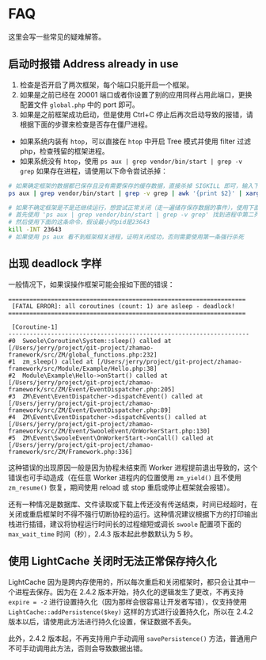 # FAQ

这里会写一些常见的疑难解答。

## 启动时报错 Address already in use

1. 检查是否开启了两次框架，每个端口只能开启一个框架。
2. 如果是之前已经在 20001 端口或者你设置了别的应用同样占用此端口，更换配置文件 `global.php` 中的 port 即可。
3. 如果是之前框架成功启动，但是使用 Ctrl+C 停止后再次启动导致的报错，请根据下面的步骤来检查是否存在僵尸进程。

- 如果系统内装有 `htop`，可以直接在 `htop` 中开启 Tree 模式并使用 filter 过滤 php，检查残留的框架进程。
- 如果系统没有 `htop`，使用 `ps aux | grep vendor/bin/start | grep -v grep` 如果存在进程，请使用以下命令尝试杀掉：
  
```bash
# 如果确定框架的数据都已保存且没有需要保存的缓存数据，直接杀掉 SIGKILL 即可，输入下面这条
ps aux | grep vendor/bin/start | grep -v grep | awk '{print $2}' | xargs kill -9

# 如果不确定框架是不是还继续运行，想尝试正常关闭（走一遍储存保存数据的事件），使用下面这条
# 首先使用 'ps aux | grep vendor/bin/start | grep -v grep' 找到进程中第二列最小的pid
# 然后使用下面的这条命令，假设最小的pid是23643
kill -INT 23643
# 如果使用 ps aux 看不到框架相关进程，证明关闭成功，否则需要使用第一条强行杀死
```

## 出现 deadlock 字样

一般情况下，如果误操作框架可能会报如下图的错误：

```
===================================================================
 [FATAL ERROR]: all coroutines (count: 1) are asleep - deadlock!
===================================================================

 [Coroutine-1]
--------------------------------------------------------------------
#0  Swoole\Coroutine\System::sleep() called at [/Users/jerry/project/git-project/zhamao-framework/src/ZM/global_functions.php:232]
#1  zm_sleep() called at [/Users/jerry/project/git-project/zhamao-framework/src/Module/Example/Hello.php:38]
#2  Module\Example\Hello->onStart() called at [/Users/jerry/project/git-project/zhamao-framework/src/ZM/Event/EventDispatcher.php:205]
#3  ZM\Event\EventDispatcher->dispatchEvent() called at [/Users/jerry/project/git-project/zhamao-framework/src/ZM/Event/EventDispatcher.php:89]
#4  ZM\Event\EventDispatcher->dispatchEvents() called at [/Users/jerry/project/git-project/zhamao-framework/src/ZM/Event/SwooleEvent/OnWorkerStart.php:130]
#5  ZM\Event\SwooleEvent\OnWorkerStart->onCall() called at [/Users/jerry/project/git-project/zhamao-framework/src/ZM/Framework.php:336]
```

这种错误的出现原因一般是因为协程未结束而 Worker 进程提前退出导致的，这个错误也可手动造成（在任意 Worker 进程内的位置使用 `zm_yield()` 且不使用 `zm_resume()` 恢复，期间使用 reload 或 stop 重启或停止框架就会报错）。

还有一种情况是数据库、文件读取或下载上传还没有传送结束，时间已经超时，在关闭或重启框架时不得不强行切断协程的运行。这种情况建议根据下方的打印输出栈进行插错，建议将协程运行时间长的过程缩短或调长 `swoole` 配置项下面的 `max_wait_time` 时间（秒），2.4.3 版本起此参数默认为 5 秒。

## 使用 LightCache 关闭时无法正常保存持久化

LightCache 因为是跨内存使用的，所以每次重启和关闭框架时，都只会让其中一个进程去保存。因为在 2.4.2 版本开始，持久化的逻辑发生了更改，不再支持 `expire = -2` 进行设置持久化（因为那样会很容易让开发者写错），仅支持使用 `LightCache::addPersistence($key)` 这样的方式进行设置持久化，所以在 2.4.2 版本以后，请使用此方法进行持久化设置，保证数据不丢失。

此外，2.4.2 版本起，不再支持用户手动调用 `savePersistence()` 方法，普通用户不可手动调用此方法，否则会导致数据出错。

## 